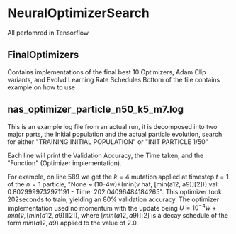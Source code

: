 # NeuralOptimizerSearch

All perfomred in Tensorflow

## FinalOptimizers

Contains implementations of the final best 10 Optimizers, Adam Clip variants, and Evolvd Learning Rate Schedules
Bottom of the file contains example on how to use

## nas_optimizer_particle_n50_k5_m7.log

This is an example log file from an actual run, it is decomposed into two major parts, the Initial population and the actual particle evolution, search for either "TRAINING INITIAL POPULATION" or "INIT PARTICLE 1/50"

Each line will print the Validation Accuracy, the Time taken, and the "Function" (Optimizer implementation).

For example, on line 589 we get the $k=4$ mutation applied at timestep $t=1$ of the $n=1$ particle, "None ~ (10-4w)+(min(v hat, [min(a12, a9)][2])) val: 0.8029999732971191 - Time: 202.04096484184265". This optimizer took 202seconds to train, yielding an 80% validation accuracy. The optimizer implementation used no momentum with the update being $U=10^{-4}w+min(\hat v, [min(a12, a9)][2])$, where $[min(a12, a9)][2]$ is a decay schedule of the form $min(a12,a9)$ applied to the value of $2.0$.
